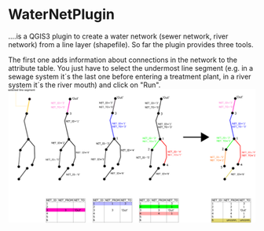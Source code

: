 # WaterNetPlugin
....is a QGIS3 plugin to create a water network (sewer network, river network) from a line layer (shapefile). So far the plugin provides three tools. 

The first one adds information about connections in the network to the attribute table. You just have to select the undermost line segment (e.g. in a sewage system it´s the last one before entering a treatment plant, in a river system it´s the river mouth) and click on "Run".
![Network Algorithm](/help/images/Netz_erstellen1.png)
